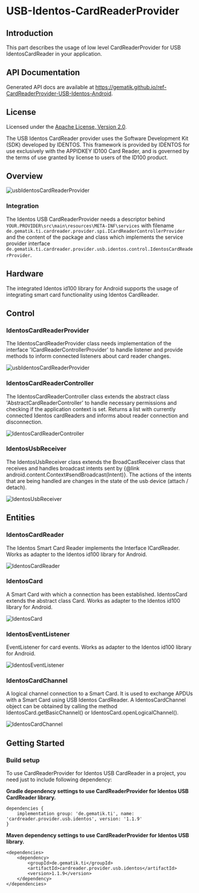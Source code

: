 # USB-Identos-CardReaderProvider

## Introduction

This part describes the usage of low level CardReaderProvider for USB IdentosCardReader in your application.

## API Documentation

Generated API docs are available at <https://gematik.github.io/ref-CardReaderProvider-USB-Identos-Android>.

## License

Licensed under the [Apache License, Version 2.0](https://www.apache.org/licenses/LICENSE-2.0).

The USB Identos CardReader provider uses the Software Development Kit (SDK) developed by IDENTOS.
This framework is provided by IDENTOS for use exclusively with the APPIDKEY ID100 Card Reader, and is governed by the terms of use granted by license to users of the ID100 product.

## Overview

![usbIdentosCardReaderProvider](cardreader.provider.usb.identos/doc/images/UIDECRP/generated/overview.png)

  

### Integration

The Identos USB CardReaderProvider needs a descriptor behind `YOUR.PROVIDER\src\main\resources\META-INF\services` with filename `de.gematik.ti.cardreader.provider.spi.ICardReaderControllerProvider` and the content of the package and class which implements the service provider interface `de.gematik.ti.cardreader.provider.usb.identos.control.IdentosCardReaderProvider`.

## Hardware

The integrated Identos id100 library for Android supports the usage of integrating smart card functionality using Identos CardReader.

## Control

### IdentosCardReaderProvider

The IdentosCardReaderProvider class needs implementation of the interface 'ICardReaderControllerProvider' to handle listener and provide methods to inform connected listeners about card reader changes.

![usbIdentosCardReaderProvider](cardreader.provider.usb.identos/doc/images/UIDECRP/generated/IdentosCardReaderProvider.png)

  

### IdentosCardReaderController

The IdentosCardReaderController class extends the abstract class 'AbstractCardReaderController' to handle necessary permissions and checking if the application context is set. Returns a list with currently connected Identos cardReaders and informs about reader connection and disconnection.

![IdentosCardReaderController](cardreader.provider.usb.identos/doc/images/UIDECRP/generated/IdentosCardReaderController.png)

  

### IdentosUsbReceiver

The IdentosUsbReceiver class extends the BroadCastReceiver class that receives and handles broadcast intents sent by {@link android.content.Context\#sendBroadcast(Intent)}.
The actions of the intents that are being handled are changes in the state of the usb device (attach / detach).

![IdentosUsbReceiver](cardreader.provider.usb.identos/doc/images/UIDECRP/generated/IdentosUsbReceiver.png)

  

## Entities

### IdentosCardReader

The Identos Smart Card Reader implements the Interface ICardReader. Works as adapter to the Identos id100 library for Android.

![IdentosCardReader](cardreader.provider.usb.identos/doc/images/UIDECRP/generated/IdentosCardReader.png)

  

### IdentosCard

A Smart Card with which a connection has been established. IdentosCard extends the abstract class Card. Works as adapter to the Identos id100 library for Android.

![IdentosCard](cardreader.provider.usb.identos/doc/images/UIDECRP/generated/IdentosCard.png)

  

### IdentosEventListener

EventListener for card events. Works as adapter to the Identos id100 library for Android.

![IdentosEventListener](cardreader.provider.usb.identos/doc/images/UIDECRP/generated/IdentosEventListener.png)

  

### IdentosCardChannel

A logical channel connection to a Smart Card. It is used to exchange APDUs with a Smart Card using USB Identos CardReader. A IdentosCardChannel object can be obtained by calling the method IdentosCard.getBasicChannel() or IdentosCard.openLogicalChannel().

![IdentosCardChannel](cardreader.provider.usb.identos/doc/images/UIDECRP/generated/IdentosCardChannel.png)

  

## Getting Started

### Build setup

To use CardReaderProvider for Identos USB CardReader in a project, you need just to include following dependency:

**Gradle dependency settings to use CardReaderProvider for Identos USB CardReader library.**

    dependencies {
        implementation group: 'de.gematik.ti', name: 'cardreader.provider.usb.identos', version: '1.1.9'
    }

**Maven dependency settings to use CardReaderProvider for Identos USB library.**

    <dependencies>
        <dependency>
            <groupId>de.gematik.ti</groupId>
            <artifactId>cardreader.provider.usb.identos</artifactId>
            <version>1.1.9</version>
        </dependency>
    </dependencies>
